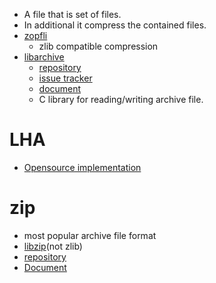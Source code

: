 * A file that is set of files.
* In additional it compress the contained files.
* [zopfli](https://code.google.com/p/zopfli/)
  * zlib compatible compression
* [libarchive](http://www.libarchive.org/)
  * [repository](https://github.com/libarchive/libarchive)
  * [issue tracker](https://code.google.com/p/libarchive/issues/list)
  * [document](https://github.com/libarchive/libarchive/wiki/ManualPages)
  * C library for reading/writing archive file.

# LHA
* [Opensource implementation](https://github.com/fragglet/lhasa)

# zip
* most popular archive file format
* [libzip](http://www.nih.at/libzip/)(not zlib)
* [repository](http://hg.nih.at/libzip/)
* [Document](http://nih.at/libzip/libzip.html)